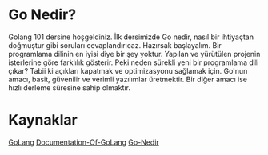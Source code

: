 # Go Nedir?

Golang 101 dersine hoşgeldiniz. İlk dersimizde Go nedir, nasıl bir ihtiyaçtan doğmuştur gibi soruları cevaplandırıcaz. Hazırsak başlayalım.
Bir programlama dilinin en iyisi diye bir şey yoktur. Yapılan ve yürütülen projenin isterlerine göre farklılık gösterir.
Peki neden sürekli yeni bir programlama dili çıkar? Tabii ki açıkları kapatmak ve optimizasyonu sağlamak için. Go'nun amacı, basit, güvenilir ve verimli yazılımlar üretmektir. Bir diğer amacı ise hızlı derleme süresine sahip olmaktır.

# Kaynaklar

[GoLang](https://golang.org/)
[Documentation-Of-GoLang](https://golang.org/doc/)
[Go-Nedir](https://tr.wikipedia.org/wiki/Go_(programlama_dili))
[]()